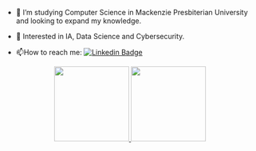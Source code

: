 - :telescope: I’m studying Computer Science in Mackenzie Presbiterian University and looking to expand my knowledge.

- :seedling: Interested in IA, Data Science and Cybersecurity.

- :mailbox:How to reach me:   [![Linkedin Badge](https://img.shields.io/badge/andrematteucci-blue?style=flat&logo=Linkedin&logoColor=white)](https://www.linkedin.com/in/andrematteucci/)

<div align="center">
  <a href="https://github.com/hashaski">
  <img height="150em" src="https://github-readme-stats.vercel.app/api?username=hashaski&show_icons=true&theme=rose_pine&include_all_commits=true&count_private=true"/>
  <img height="150em" src="https://github-readme-stats.vercel.app/api/top-langs/?username=hashaski&layout=compact&langs_count=7&theme=rose_pine"/>
</div>
